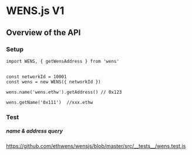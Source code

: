 # WENS.js V1


## Overview of the API

### Setup

```
import WENS, { getWensAddress } from 'wens'


const networkId = 10001
const wens = new WENS({ networkId })

wens.name('wens.ethw').getAddress() // 0x123

wens.getName('0x111')  //xxx.ethw
```

### Test

##### name & address query

https://github.com/ethwens/wensjs/blob/master/src/__tests__/wens.test.js
